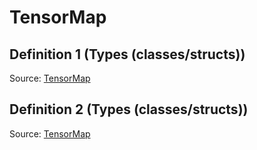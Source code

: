 # TensorMap

## Definition 1 (Types (classes/structs))

Source: [TensorMap](../../../csrc/runtime/compiled_kernel.cpp#L1021)

## Definition 2 (Types (classes/structs))

Source: [TensorMap](../../../csrc/tma.cpp#L110)

